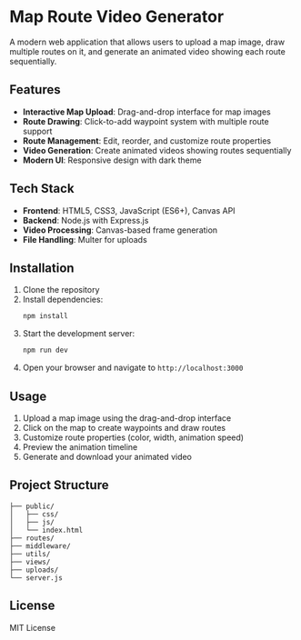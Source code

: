 # Map Route Video Generator

A modern web application that allows users to upload a map image, draw multiple routes on it, and generate an animated video showing each route sequentially.

## Features

- **Interactive Map Upload**: Drag-and-drop interface for map images
- **Route Drawing**: Click-to-add waypoint system with multiple route support
- **Route Management**: Edit, reorder, and customize route properties
- **Video Generation**: Create animated videos showing routes sequentially
- **Modern UI**: Responsive design with dark theme

## Tech Stack

- **Frontend**: HTML5, CSS3, JavaScript (ES6+), Canvas API
- **Backend**: Node.js with Express.js
- **Video Processing**: Canvas-based frame generation
- **File Handling**: Multer for uploads

## Installation

1. Clone the repository
2. Install dependencies:
   ```bash
   npm install
   ```
3. Start the development server:
   ```bash
   npm run dev
   ```
4. Open your browser and navigate to `http://localhost:3000`

## Usage

1. Upload a map image using the drag-and-drop interface
2. Click on the map to create waypoints and draw routes
3. Customize route properties (color, width, animation speed)
4. Preview the animation timeline
5. Generate and download your animated video

## Project Structure

```
├── public/
│   ├── css/
│   ├── js/
│   └── index.html
├── routes/
├── middleware/
├── utils/
├── views/
├── uploads/
└── server.js
```

## License

MIT License